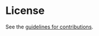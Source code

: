 # License

See the
[guidelines for contributions](https://github.com/turt2live/ietf-mimi-matrix-message-format/blob/main/CONTRIBUTING.md).
